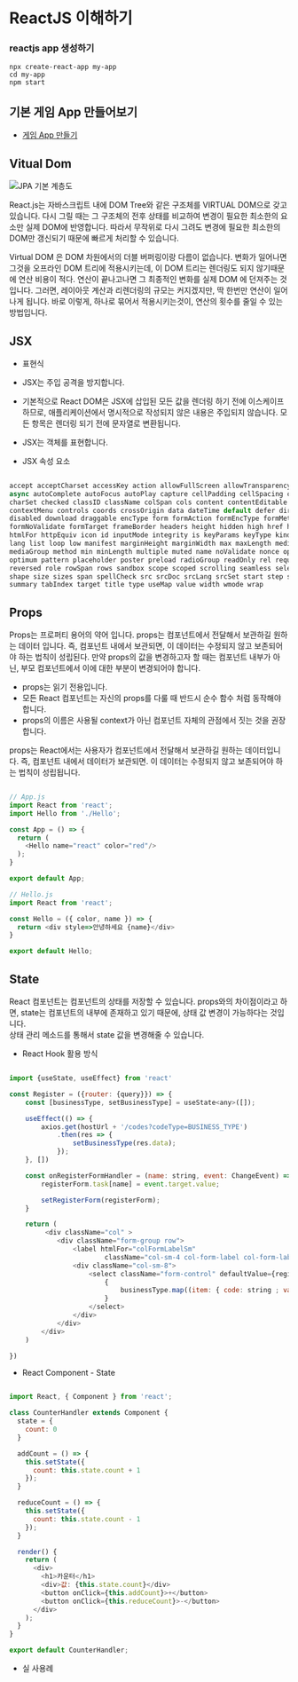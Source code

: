 # ReactJS 이해하기 

### reactjs app 생성하기 

```shell
npx create-react-app my-app
cd my-app
npm start
````

## 기본 게임 App 만들어보기 

- [게임 App 만들기](https://ko.reactjs.org/tutorial/tutorial.html#completing-the-game)


## Vitual Dom 

![JPA 기본 계층도](https://github.com/keepinmindsh/tech-course/blob/9816b6eec68eeba9a1a3d1f0a6367bcd3c085400/assets/reactRendering.png)

React.js는 자바스크립트 내에 DOM Tree와 같은 구조체를 VIRTUAL DOM으로 갖고 있습니다. 다시 그릴 때는 그 구조체의 전후 상태를 비교하여 변경이 필요한 최소한의 요소만 실제 DOM에 반영합니다. 따라서 무작위로 다시 그려도 변경에 필요한 최소한의 DOM만 갱신되기 때문에 빠르게 처리할 수 있습니다.  


Virtual DOM 은 DOM 차원에서의 더블 버퍼링이랑 다름이 없습니다. 변화가 일어나면 그것을 오프라인 DOM 트리에 적용시키는데, 이 DOM 트리는 렌더링도 되지 않기때문에 연산 비용이 적다. 연산이 끝나고나면 그 최종적인 변화를 실제 DOM 에 던져주는 것입니다.  그러면, 레이아웃 계산과 리렌더링의 규모는 커지겠지만, 딱 한번만 연산이 일어나게 됩니다.
바로 이렇게, 하나로 묶어서 적용시키는것이, 연산의 횟수를 줄일 수 있는 방법입니다.

## JSX 

- 표현식
- JSX는 주입 공격을 방지합니다.
- 기본적으로 React DOM은 JSX에 삽입된 모든 값을 렌더링 하기 전에 이스케이프하므로, 애플리케이션에서 명시적으로 작성되지 않은 내용은 주입되지 않습니다. 모든 항목은 렌더링 되기 전에 문자열로 변환됩니다.
- JSX는 객체를 표현합니다.

- JSX 속성 요소 

```javascript 

accept acceptCharset accessKey action allowFullScreen allowTransparency alt
async autoComplete autoFocus autoPlay capture cellPadding cellSpacing challenge
charSet checked classID className colSpan cols content contentEditable
contextMenu controls coords crossOrigin data dateTime default defer dir
disabled download draggable encType form formAction formEncType formMethod
formNoValidate formTarget frameBorder headers height hidden high href hrefLang
htmlFor httpEquiv icon id inputMode integrity is keyParams keyType kind label
lang list loop low manifest marginHeight marginWidth max maxLength media
mediaGroup method min minLength multiple muted name noValidate nonce open
optimum pattern placeholder poster preload radioGroup readOnly rel required
reversed role rowSpan rows sandbox scope scoped scrolling seamless selected
shape size sizes span spellCheck src srcDoc srcLang srcSet start step style
summary tabIndex target title type useMap value width wmode wrap

```


## Props 

Props는 프로퍼티 용어의 약어 입니다. props는 컴포넌트에서 전달해서 보관하길 원하는 데이터 입니다. 즉, 컴포넌트 내에서 보관되면, 이 데이터는 수정되지 않고 보존되어야 하는 법칙이 성립된다. 만약 props의 값을 변경하고자 할 때는 컴포넌트 내부가 아닌, 부모 컴포넌트에서 이에 대한 부분이 변경되어야 합니다.

- props는 읽기 전용입니다.
- 모든 React 컴포넌트는 자신의 props를 다룰 때 반드시 순수 함수 처럼 동작해야 합니다.
- props의 이름은 사용될 context가 아닌 컴포넌트 자체의 관점에서 짓는 것을 권장합니다.

props는 React에서는 사용자가 컴포넌트에서 전달해서 보관하길 원하는 데이터입니다. 즉, 컴포넌트 내에서 데이터가 보관되면. 이 데이터는 수정되지 않고 보존되어야 하는 법칙이 성립됩니다.

```javascript

// App.js
import React from 'react';
import Hello from './Hello';

const App = () => {
  return (
    <Hello name="react" color="red"/>
  );
}

export default App;

// Hello.js
import React from 'react';

const Hello = ({ color, name }) => {
  return <div style=>안녕하세요 {name}</div>
}

export default Hello;

```

## State

React 컴포넌트는 컴포넌트의 상태를 저장할 수 있습니다. 
props와의 차이점이라고 하면, state는 컴포넌트의 내부에 존재하고 있기 때문에, 상태 값 변경이 가능하다는 것입니다.  
상태 관리 메소드를 통해서 state 값을 변경해줄 수 있습니다. 

- React Hook 활용 방식 

```javascript

import {useState, useEffect} from 'react'

const Register = ({router: {query}}) => {
    const [businessType, setBusinessType] = useState<any>([]);

    useEffect(() => {
        axios.get(hostUrl + '/codes?codeType=BUSINESS_TYPE')
            .then(res => {
                setBusinessType(res.data);
            });
    }, [])

    const onRegisterFormHandler = (name: string, event: ChangeEvent) => {
        registerForm.task[name] = event.target.value;

        setRegisterForm(registerForm);
    }

    return (
         <div className="col" >
            <div className="form-group row">
                <label htmlFor="colFormLabelSm"
                        className="col-sm-4 col-form-label col-form-label-sm text-end">* 업무</label>
                <div className="col-sm-8">
                    <select className="form-control" defaultValue={registerForm.task.businessType} onChange={(event) => { onRegisterFormHandler("businessType", event)}} >
                        {
                            businessType.map((item: { code: string ; value: string; }, index: Key | null | undefined) => <option key={index} value={item.code} >{item.value}</option>)
                        }
                    </select>
                </div>
            </div>
        </div>
    )

})

```

- React Component - State


```javascript

import React, { Component } from 'react';

class CounterHandler extends Component {
  state = {
    count: 0
  }

  addCount = () => {
    this.setState({
      count: this.state.count + 1
    });
  }

  reduceCount = () => {
    this.setState({
      count: this.state.count - 1
    });
  }

  render() {
    return (
      <div>
        <h1>카운터</h1>
        <div>값: {this.state.count}</div>
        <button onClick={this.addCount}>+</button>
        <button onClick={this.reduceCount}>-</button>
      </div>
    );
  }
}

export default CounterHandler;

```

- 실 사용례
